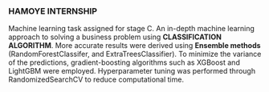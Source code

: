 ### HAMOYE INTERNSHIP
Machine learning task assigned for stage C.
An in-depth machine learning approach to solving a business problem using **CLASSIFICATION ALGORITHM**.
More accurate results were derived using **Ensemble methods** (RandomForestClassifer, and ExtraTreesClassifier).
To minimize the variance of the predictions, gradient-boosting algorithms such as XGBoost and LightGBM were employed.
Hyperparameter tuning was performed through RandomizedSearchCV to reduce computational time.
